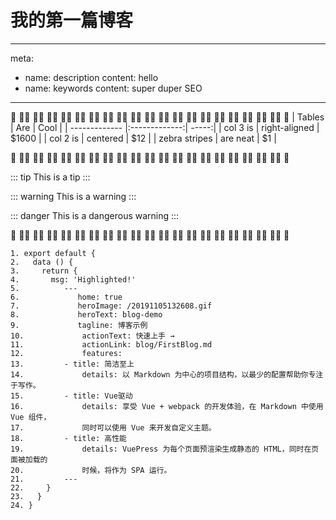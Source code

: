# 我的第一篇博客


---
meta:
  - name: description
    content: hello
  - name: keywords
    content: super duper SEO
---
:tada: :100::tada: :100::tada: :100::tada: :100::tada: :100::tada: :100::tada: :100::tada: :100::tada: :100::tada: :100::tada: :100::tada: :100::tada: :100::tada: :100::tada: :100::tada: :100::tada: :100::tada: :100::tada: :100::tada: :100:
| Tables        | Are           | Cool  |
| ------------- |:-------------:| -----:|
| col 3 is      | right-aligned | $1600 |
| col 2 is      | centered      |   $12 |
| zebra stripes | are neat      |    $1 |

:tada: :100::tada: :100::tada: :100::tada: :100::tada: :100::tada: :100::tada: :100::tada: :100::tada: :100::tada: :100::tada: :100::tada: :100::tada: :100::tada: :100::tada: :100::tada: :100::tada: :100::tada: :100::tada: :100::tada: :100:

::: tip
This is a tip
:::

::: warning
This is a warning
:::

::: danger
This is a dangerous warning
:::

:tada: :100::tada: :100::tada: :100::tada: :100::tada: :100::tada: :100::tada: :100::tada: :100::tada: :100::tada: :100::tada: :100::tada: :100::tada: :100::tada: :100::tada: :100::tada: :100::tada: :100::tada: :100::tada: :100::tada: :100:

``` js{4}
1. export default {
2.   data () {
3.     return {
4.       msg: 'Highlighted!'
5.          ---
6.             home: true
7.             heroImage: /20191105132608.gif
8.             heroText: blog-demo
9.             tagline: 博客示例
10.             actionText: 快速上手 →
11.             actionLink: blog/FirstBlog.md
12.             features:
13.         - title: 简洁至上
14.             details: 以 Markdown 为中心的项目结构，以最少的配置帮助你专注于写作。
15.         - title: Vue驱动
16.             details: 享受 Vue + webpack 的开发体验，在 Markdown 中使用 Vue 组件，
17.             同时可以使用 Vue 来开发自定义主题。
18.         - title: 高性能
19.             details: VuePress 为每个页面预渲染生成静态的 HTML，同时在页面被加载的
20.             时候，将作为 SPA 运行。
21.         ---
22.     }
23.   }
24. }
```




